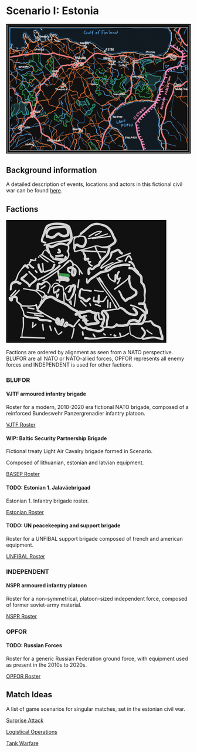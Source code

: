 # Scenario I: Estonia

![header](/scenarios/ressources/estonia-map.excalidraw.png)

## Background information

A detailed description of events, locations and actors in this fictional civil
war can be found [here](/scenarios/estonia/background-information-estonia.md).

## Factions

![faction header](/factions/ressources/platoon-leader-nspr.excalidraw.png)

Factions are ordered by alignment as seen from a NATO perspective. BLUFOR are
all NATO or NATO-allied forces, OPFOR represents all enemy forces and INDEPENDENT
is used for other factions.

### BLUFOR

#### VJTF armoured infantry brigade

Roster for a modern, 2010-2020 era fictional NATO brigade, composed of a
reinforced Bundeswehr Panzergrenadier infantry platoon.

[VJTF Roster](/factions/German%20VJTF%20Panzergrenadier%20Division.md)

#### WIP: Baltic Security Partnership Brigade

Fictional treaty Light Air Cavalry brigade formed in Scenario.

Composed of lithuanian, estonian and latvian equipment.

[BASEP Roster](/factions/Baltic%20Security%20Partnership%20Brigade.md)

#### TODO: Estonian 1. Jalaväebrigaad

Estonian 1. Infantry brigade roster.

[Estonian Roster]()

#### TODO: UN peacekeeping and support brigade

Roster for a UNFIBAL support brigade composed of french and american equipment.

[UNFIBAL Roster]()

### INDEPENDENT

#### NSPR armoured infantry platoon

Roster for a non-symmetrical, platoon-sized independent force, composed
of former soviet-army material.

[NSPR Roster](/factions/NSPR%20Volunteer%20Rifle%20Contingent.md)

### OPFOR

#### TODO: Russian Forces

Roster for a generic Russian Federation ground force, with equipment used as
present in the 2010s to 2020s.

[OPFOR Roster]()

## Match Ideas

A list of game scenarios for singular matches, set in the estonian civil war.

[Surprise Attack](/reports/report-2.md)

[Logistical Operations](/reports/report-3.md)

[Tank Warfare](/reports/report-4.md)
